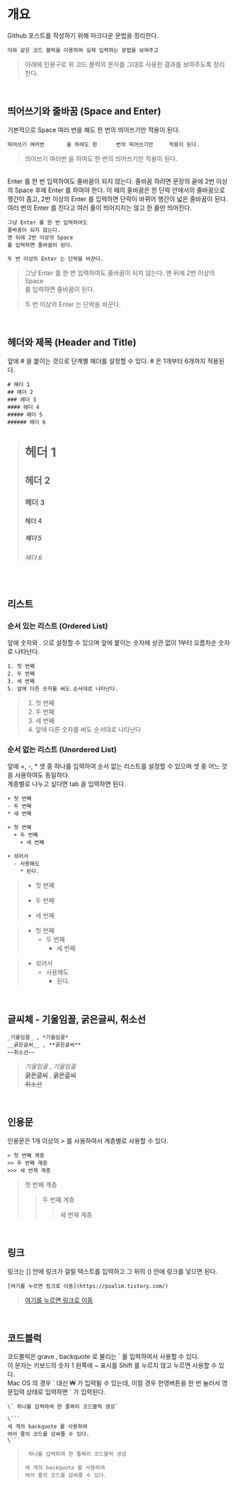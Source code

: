 # 개요   
Github 포스트를 작성하기 위해 마크다운 문법을 정리한다.   


```
이와 같은 코드 블럭을 이용하여 실제 입력하는 문법을 보여주고
```
> 아래에 인용구로 위 코드 블럭의 문자를 그대로 사용한 결과를 보여주도록 정리한다.


<br/>

## 띄어쓰기와 줄바꿈 (Space and Enter)   
기본적으로 Space 여러 번을 해도 한 번의 띄어쓰기만 적용이 된다.   

```
띄어쓰기 여러번       을 하여도 한      번의 띄어쓰기만     적용이 된다.
```
> 띄어쓰기 여러번       을 하여도 한      번의 띄어쓰기만     적용이 된다.

<br/>
Enter 를 한 번 입력하여도 줄바꿈이 되지 않는다. 줄바꿈 하려면 문장의 끝에 2번 이상의 Space 후에 Enter 를 하여야 한다.  
이 때의 줄바꿈은 한 단락 안에서의 줄바꿈으로 행간이 좁고, 2번 이상의 Enter 를 입력하면 단락이 바뀌어 행간이 넓은 줄바꿈이 된다.  
여러 번의 Enter 를 친다고 여러 줄이 띄어지지는 않고 한 줄만 띄어진다.  


```
그냥 Enter 를 한 번 입력하여도
줄바꿈이 되지 않는다.
맨 뒤에 2번 이상의 Space  
를 입력하면 줄바꿈이 된다.

두 번 이상의 Enter 는 단락을 바꾼다.

```
> 그냥 Enter 를 한 번 입력하여도
줄바꿈이 되지 않는다.
맨 뒤에 2번 이상의 Space  
를 입력하면 줄바꿈이 된다.

> 두 번 이상의 Enter 는 단락을 바꾼다.

<br/>

## 헤더와 제목 (Header and Title)
앞에 # 을 붙이는 것으로 단계별 헤더를 설정할 수 있다. # 은 1개부터 6개까지 적용된다.  
```
# 헤더 1
## 헤더 2
### 헤더 3
#### 헤더 4
##### 헤더 5
###### 헤더 6
```
> # 헤더 1
> ## 헤더 2
> ### 헤더 3
> #### 헤더 4
> ##### 헤더 5
> ###### 헤더 6

<br/>

## 리스트
### 순서 있는 리스트 (Ordered List)
앞에 숫자와 . 으로 설정할 수 있으며 앞에 붙이는 숫자에 상관 없이 1부터 오름차순 숫자로 나타난다.
```
1. 첫 번째
2. 두 번째
3. 세 번째
5. 앞에 다른 숫자를 써도 순서대로 나타난다.
```
> 1. 첫 번째
> 2. 두 번째
> 3. 세 번째
> 5. 앞에 다른 숫자를 써도 순서대로 나타난다

### 순서 없는 리스트 (Unordered List)
앞에 +, -, * 셋 중 하나를 입력하여 순서 없는 리스트를 설정할 수 있으며 셋 중 어느 것을 사용하여도 동일하다.  
계층별로 나누고 싶다면 tab 을 입력하면 된다.
```
+ 첫 번째
- 두 번째
* 세 번째

+ 첫 번째
  + 두 번째
    + 세 번째

+ 섞어서
  - 사용해도
    * 된다.
```

> + 첫 번째
> - 두 번째
> * 세 번째

> + 첫 번째
>   + 두 번째
>     + 세 번째

> + 섞어서
>   - 사용해도
>     * 된다.

<br/>

## 글씨체 - 기울임꼴, 굵은글씨, 취소선
```
_기울임꼴_ , *기울임꼴*  
__굵은글씨__ , **굵은글씨**  
~~취소선~~
```
> _기울임꼴_ , *기울임꼴*  
> __굵은글씨__ , **굵은글씨**  
> ~~취소선~~

<br/>

## 인용문
인용문은 1개 이상의 > 를 사용하여서 계층별로 사용할 수 있다.
```
> 첫 번째 계층
>> 두 번째 계층
>>> 세 번재 계층
```

> 첫 번째 계층
>> 두 번째 계층
>>> 세 번재 계층

<br/>

## 링크
링크는 [] 안에 링크가 걸릴 텍스트를 입력하고 그 뒤의 () 안에 링크를 넣으면 된다.
```
[여기를 누르면 링크로 이동](https://poalim.tistory.com/)
```
> [여기를 누르면 링크로 이동](https://poalim.tistory.com/)

<br/>

## 코드블럭
코드블럭은 grave , backquote 로 불리는 \` 를 입력하여서 사용할 수 있다.  
이 문자는 키보드의 숫자 1 왼쪽에 ~ 표시를 Shift 를 누르지 않고 누르면 사용할 수 있다.  
Mac OS 의 경우 \` 대신 ₩ 가 입력될 수 있는데, 이럴 경우 한영버튼을 한 번 눌러서 영문입력 상태로 입력하면 \` 가 입력된다.
```
\` 하나를 입력하여 한 줄짜리 코드블럭 생성`

\```
세 개의 backquote 를 사용하여
여러 줄의 코드를 감싸줄 수 있다.
\```
```

> ` 하나를 입력하여 한 줄짜리 코드블럭 생성`
> ``` 
> 세 개의 backquote 를 사용하여
> 여러 줄의 코드를 감싸줄 수 있다.
> ```
